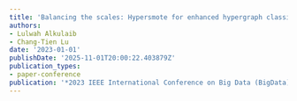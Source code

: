 ```yaml
---
title: 'Balancing the scales: Hypersmote for enhanced hypergraph classification'
authors:
- Lulwah Alkulaib
- Chang-Tien Lu
date: '2023-01-01'
publishDate: '2025-11-01T20:00:22.403879Z'
publication_types:
- paper-conference
publication: '*2023 IEEE International Conference on Big Data (BigData)*'
---
```

